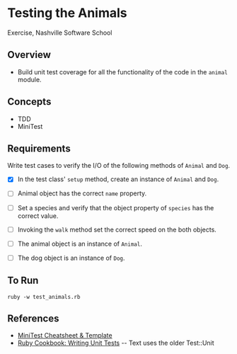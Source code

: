 # Testing the Animals
Exercise, Nashville Software School


## Overview

- Build unit test coverage for all the functionality of the code in the `animal` module.


## Concepts
- TDD
- MiniTest


## Requirements

Write test cases to verify the I/O of the following methods of `Animal` and `Dog`.
- [X] In the test class' `setup` method, create an instance of `Animal` and `Dog`.
- [ ] Animal object has the correct `name` property.

- [ ] Set a species and verify that the object property of `species` has the correct value.
- [ ] Invoking the `walk` method set the correct speed on the both objects.
- [ ] The animal object is an instance of `Animal`.
- [ ] The dog object is an instance of `Dog`.

## To Run
```
ruby -w test_animals.rb
```


## References
- [MiniTest Cheatsheet & Template](https://www.rubypigeon.com/posts/minitest-cheat-sheet/)
- [Ruby Cookbook: Writing Unit Tests](http://techbus.safaribooksonline.com/book/programming/ruby/9781449373702/testing-debugging-optimizing-and-documenting/rubyckbk_chp_19_sect_7_html)  -- Text uses the older Test::Unit



